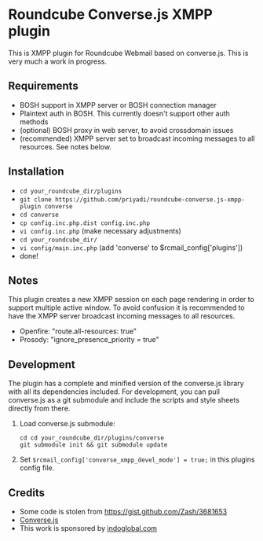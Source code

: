 Roundcube Converse.js XMPP plugin 
=================================

This is XMPP plugin for Roundcube Webmail based on converse.js. This is very
much a work in progress.

Requirements
------------
* BOSH support in XMPP server or BOSH connection manager
* Plaintext auth in BOSH. This currently doesn't support other auth methods
* (optional) BOSH proxy in web server, to avoid crossdomain issues
* (recommended) XMPP server set to broadcast incoming messages to all resources. See notes below.

Installation
------------
* `cd your_roundcube_dir/plugins`
* `git clone https://github.com/priyadi/roundcube-converse.js-xmpp-plugin converse`
* `cd converse`
* `cp config.inc.php.dist config.inc.php`
* `vi config.inc.php` (make necessary adjustments)
* `cd your_roundcube_dir/`
* `vi config/main.inc.php` (add 'converse' to $rcmail_config['plugins'])
* done!

Notes
-----

This plugin creates a new XMPP session on each page rendering in order to
support multiple active window. To avoid confusion it is recommended to have
the XMPP server broadcast incoming messages to all resources.

* Openfire: "route.all-resources: true"
* Prosody: "ignore_presence_priority = true"

Development
-----------
The plugin has a complete and minified version of the converse.js library with
all its dependencies included. For development, you can pull converse.js as
a git submodule and include the scripts and style sheets directly from there.

1. Load converse.js submodule:
   ```
   cd cd your_roundcube_dir/plugins/converse
   git submodule init && git submodule update
   ```
2. Set `$rcmail_config['converse_xmpp_devel_mode'] = true;` in this plugins
   config file.

Credits
-------
* Some code is stolen from https://gist.github.com/Zash/3681653
* [Converse.js](http://conversejs.org)
* This work is sponsored by [indoglobal.com](http://indoglobal.com)
